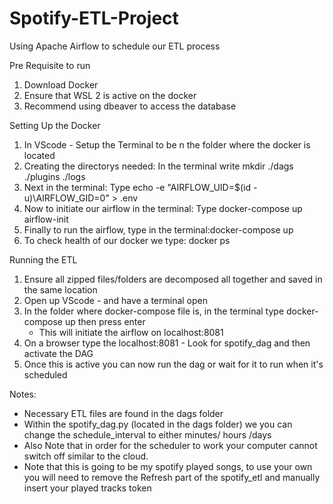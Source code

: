 # Spotify-ETL-Project
Using Apache Airflow to schedule our ETL process

Pre Requisite to run
1. Download Docker
2. Ensure that WSL 2 is active on the docker
3. Recommend using dbeaver to access the database

Setting Up the Docker
1. In VScode - Setup the Terminal to be n the folder where the docker is located
2. Creating the directorys needed: In the terminal write mkdir ./dags ./plugins ./logs
3. Next in the terminal: Type echo -e "AIRFLOW_UID=$(id -u)\AIRFLOW_GID=0" > .env
4. Now to initiate our airflow in the terminal: Type docker-compose up airflow-init
5. Finally to run the airflow, type in the terminal:docker-compose up
6. To check health of our docker we type: docker ps

Running the ETL
1. Ensure all zipped files/folders are decomposed all together and saved in the same location
2. Open up VScode - and have a terminal open
3. In the folder where docker-compose file is, in the terminal type docker-compose up then press enter
	- This will initiate the airflow on localhost:8081
4. On a browser type the localhost:8081 - Look for spotify_dag and then activate the DAG
5. Once this is active you can now run the dag or wait for it to run when it's scheduled

Notes:
- Necessary ETL files are found in the dags folder
- Within the spotify_dag.py (located in the dags folder) we you can change the schedule_interval to either minutes/ hours /days 
- Also Note that in order for the scheduler to work your computer cannot switch off similar to the cloud.
- Note that this is going to be my spotify played songs, to use your own you will need to remove the Refresh part of the spotify_etl and manually insert your played 
  tracks token
